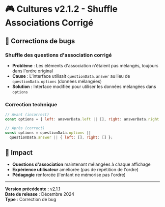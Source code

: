 # 🎮 Cultures v2.1.2 - Shuffle Associations Corrigé

## 🔧 Corrections de bugs

### **Shuffle des questions d'association corrigé**

- **Problème** : Les éléments d'association n'étaient pas mélangés, toujours dans l'ordre original
- **Cause** : L'interface utilisait `questionData.answer` au lieu de `questionData.options` (données mélangées)
- **Solution** : Interface modifiée pour utiliser les données mélangées dans `options`

### **Correction technique**

```javascript
// Avant (incorrect)
const options = { left: answerData.left || [], right: answerData.right || [] };

// Après (correct)
const options = questionData.options ||
  questionData.answer || { left: [], right: [] };
```

## 🎯 Impact

- **Questions d'association** maintenant mélangées à chaque affichage
- **Expérience utilisateur** améliorée (pas de répétition de l'ordre)
- **Pédagogie** renforcée (l'enfant ne mémorise pas l'ordre)

---

**Version précédente** : [v2.1.1](./CHANGELOG_v2.1.1.md)  
**Date de release** : Décembre 2024  
**Type** : Correction de bug
